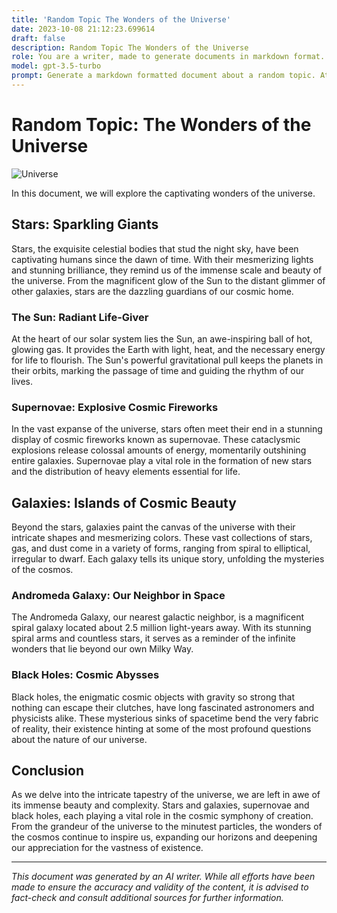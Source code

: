 ```yaml
---
title: 'Random Topic The Wonders of the Universe'
date: 2023-10-08 21:12:23.699614
draft: false
description: Random Topic The Wonders of the Universe
role: You are a writer, made to generate documents in markdown format. It is very important that all of the documents you generate are in valid markdown format.
model: gpt-3.5-turbo
prompt: Generate a markdown formatted document about a random topic. At the bottom, include a disclaimer explaining that the document was generated by you. The first line of the document should be the title. Make sure that the entire document is in proper markdown format, using a mix of various tags to make the document visually appealing.
---
```


# Random Topic: The Wonders of the Universe

![Universe](https://images.unsplash.com/photo-1580894904956-e947d7d8c5f1)

In this document, we will explore the captivating wonders of the universe. 

## Stars: Sparkling Giants

Stars, the exquisite celestial bodies that stud the night sky, have been captivating humans since the dawn of time. With their mesmerizing lights and stunning brilliance, they remind us of the immense scale and beauty of the universe. From the magnificent glow of the Sun to the distant glimmer of other galaxies, stars are the dazzling guardians of our cosmic home.

### The Sun: Radiant Life-Giver

At the heart of our solar system lies the Sun, an awe-inspiring ball of hot, glowing gas. It provides the Earth with light, heat, and the necessary energy for life to flourish. The Sun's powerful gravitational pull keeps the planets in their orbits, marking the passage of time and guiding the rhythm of our lives.

### Supernovae: Explosive Cosmic Fireworks

In the vast expanse of the universe, stars often meet their end in a stunning display of cosmic fireworks known as supernovae. These cataclysmic explosions release colossal amounts of energy, momentarily outshining entire galaxies. Supernovae play a vital role in the formation of new stars and the distribution of heavy elements essential for life.

## Galaxies: Islands of Cosmic Beauty

Beyond the stars, galaxies paint the canvas of the universe with their intricate shapes and mesmerizing colors. These vast collections of stars, gas, and dust come in a variety of forms, ranging from spiral to elliptical, irregular to dwarf. Each galaxy tells its unique story, unfolding the mysteries of the cosmos.

### Andromeda Galaxy: Our Neighbor in Space

The Andromeda Galaxy, our nearest galactic neighbor, is a magnificent spiral galaxy located about 2.5 million light-years away. With its stunning spiral arms and countless stars, it serves as a reminder of the infinite wonders that lie beyond our own Milky Way.

### Black Holes: Cosmic Abysses

Black holes, the enigmatic cosmic objects with gravity so strong that nothing can escape their clutches, have long fascinated astronomers and physicists alike. These mysterious sinks of spacetime bend the very fabric of reality, their existence hinting at some of the most profound questions about the nature of our universe.

## Conclusion

As we delve into the intricate tapestry of the universe, we are left in awe of its immense beauty and complexity. Stars and galaxies, supernovae and black holes, each playing a vital role in the cosmic symphony of creation. From the grandeur of the universe to the minutest particles, the wonders of the cosmos continue to inspire us, expanding our horizons and deepening our appreciation for the vastness of existence.

---

*This document was generated by an AI writer. While all efforts have been made to ensure the accuracy and validity of the content, it is advised to fact-check and consult additional sources for further information.*